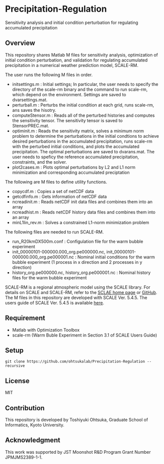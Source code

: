 # Precipitation-Regulation
Sensitivity analysis and initial condition perturbation for regulating accumulated precipitation

## Overview 

This repository shares Matlab M files for sensitivity analysis, optimization of initial condition perturbation, and validation for regulating accumulated precipitation in a numerical weather prediction model, SCALE-RM. 

The user runs the following M files in order. 
- initsettings.m : Initial settings; In particular, the user needs to specify the directory of the scale-rm binary and the command to run scale-rm, which depend on the environment. Settings are saved to dvarsettings.mat. 
- perturball.m : Perturbs the initial condition at each grid, runs scale-rm, ans saves the hisotry. 
- computeStensor.m : Reads all of the perturbed histories and computes the sensitivity tensor. The sensitivity tensor is saved to StensorPREC.mat. 
- optiminit.m : Reads the sensitivity matrix, solves a minimum norm problem to determine the perturbations in the initial condtions to achieve desired perturbations in the accumulated precipitation, runs scale-rm with the perturbed initial conditions, and plots the accumulated precipitation. The optimal perturbations are saved to dvarans.mat. The user needs to speficy the reference accumulated precipitation, constraints, and the solver.
- plot2cases.m : Plots optimal perturbations by L2 and L1 norm minimization and corresponding accumulated preciptation 

The following are M files to define utility functions. 
 - copycdf.m : Copies a set of netCDF data
 - getcdfinfo.m : Gets information of netCDF data
 - ncreadinit.m : Reads netCDF init data files and combines them into an array
 - ncreadhist.m : Reads netCDF history data files and combines them into an array
 - minL1lin_rev.m : Solves a constrained L1-norm minimization problem

The following files are needed to run SCALE-RM. 
 - run_R20kmDX500m.conf : Configulation file for the warm bubble experiment
 - init_00000101-000000.000_org.pe000000.nc, init_00000101-000000.000_org.pe000001.nc : Nominal initial conditions for the warm bubble experiment (1 process in x direction and 2 processes in y direction)
 - history_org.pe000000.nc, history_org.pe000001.nc : Nominal history files for the warm bubble experiment

SCALE-RM is a regional atmospheric model using the SCALE library. For details on SCALE and SCALE-RM, refer to the [SCLAE home page](https://scale.riken.jp/) or [GitHub](https://github.com/scale-met/scale). The M files in this repository are developed with SCALE Ver. 5.4.5. The users guide of SCALE Ver. 5.4.5 is available [here](https://scale.riken.jp/archives/scale_users_guide_En.v5.4.5.pdf). 

## Requirement
 - Matlab with Optimization Toolbox
 - scale-rm (Warm Buble Experiment in Section 3.1 of SCALE Users Guide)

## Setup
```
git clone https://github.com/ohtsukalab/Precipitation-Regulation --recursive
```

## License
MIT

## Contribution
This repository is developed by Toshiyuki Ohtsuka, Graduate School of Informatics, Kyoto University. 

## Acknowledgment
This work was supported by JST Moonshot R\&D Program Grant Number JPMJMS2389-1-1.
